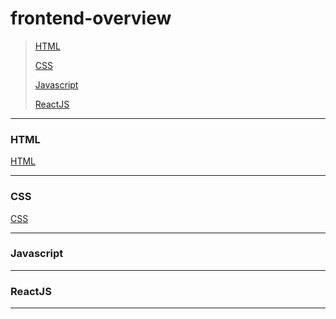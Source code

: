 # frontend-overview

> [HTML](#html)
> 
> [CSS](#css)
> 
> [Javascript](#javascript)
> 
> [ReactJS](#reactjs)

-------------------

### HTML

[HTML](https://github.com/aarthipriya2021/important_files/blob/main/HTML-DOCUMENTATION.pdf)

-------------------------

### CSS

[CSS](https://github.com/aarthipriya2021/important_files/blob/main/CSS%20-%20DOCUMENTATION.pdf)

------------------------

### Javascript


----------------------

### ReactJS


-----------------------


